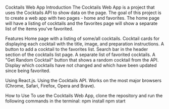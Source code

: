 Cocktails Web App
Introduction
The Cocktails Web App is a project that uses the Cocktails API to show data on the page. The goal of this project is to create a web app with two pages - home and favorites. The home page will have a listing of cocktails and the favorites page will show a separate list of the items you've favorited.

Features
Home page with a listing of some/all cocktails.
Cocktail cards for displaying each cocktail with the title, image, and preparation instructions.
A button to add a cocktail to the favorites list.
Search bar in the header section of the cocktails list page.
A separate list of favorited cocktails.
A "Get Random Cocktail" button that shows a random cocktail from the API.
Display which cocktails have not changed and which have been updated since being favorited.

Using React.js.
Using the Cocktails API.
Works on the most major browsers (Chrome, Safari, Firefox, Opera and Brave).

How to Use
To use the Cocktails Web App, clone the repository and run the following commands in the terminal:
npm install
npm start